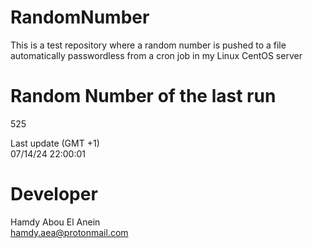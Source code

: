 # RandomNumber    
This is a test repository where a random number is pushed to a file automatically passwordless from a cron job in my Linux CentOS server    
# Random Number of the last run   
525
      
Last update (GMT +1)    
07/14/24 22:00:01
# Developer    
Hamdy Abou El Anein   
hamdy.aea@protonmail.com

